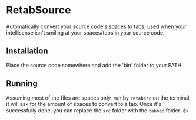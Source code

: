 # RetabSource
Automatically convert your source code's spaces to tabs, used when your intellisense isn't smiling at your spaces/tabs in your source code.

## Installation
Place the source code somewhere and add the 'bin' folder to your PATH.

## Running
Assuming most of the files are spaces only, run by `retabsrc` on the terminal, it will ask for the amount of spaces to convert to a tab.
Once it's successfully done, you can replace the `src` folder with the `tabbed` folder. :thumbsup:
